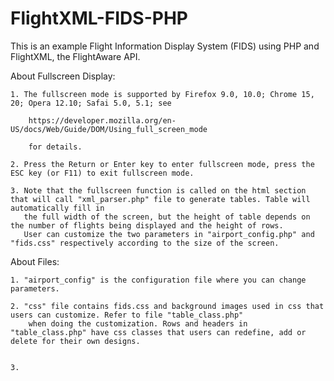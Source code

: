 FlightXML-FIDS-PHP
==================

This is an example Flight Information Display System (FIDS) using PHP and FlightXML, the FlightAware API.




About Fullscreen Display:

	1. The fullscreen mode is supported by Firefox 9.0, 10.0; Chrome 15, 20; Opera 12.10; Safai 5.0, 5.1; see

		https://developer.mozilla.org/en-US/docs/Web/Guide/DOM/Using_full_screen_mode
	
		for details.
	
	2. Press the Return or Enter key to enter fullscreen mode, press the ESC key (or F11) to exit fullscreen mode.
	
	3. Note that the fullscreen function is called on the html section that will call "xml_parser.php" file to generate tables. Table will automatically fill in
	   the full width of the screen, but the height of table depends on the number of flights being displayed and the height of rows.
	   User can customize the two parameters in "airport_config.php" and "fids.css" respectively according to the size of the screen.
	 


About Files:

	1. "airport_config" is the configuration file where you can change parameters.
	
	2. "css" file contains fids.css and background images used in css that users can customize. Refer to file "table_class.php"
		when doing the customization. Rows and headers in "table_class.php" have css classes that users can redefine, add or delete for their own designs.
		
	
	3. 





